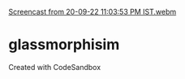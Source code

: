 [Screencast from 20-09-22 11:03:53 PM IST.webm](https://user-images.githubusercontent.com/73746406/191326462-e9802ffc-c07d-4970-b281-148f351fb532.webm)
# glassmorphisim
Created with CodeSandbox
